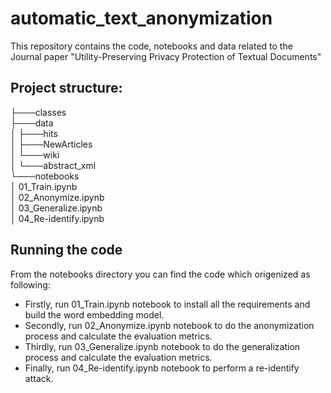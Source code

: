 # automatic_text_anonymization
This repository contains the code, notebooks and data related to the Journal paper "Utility-Preserving Privacy Protection of Textual Documents"

## Project structure:

├───classes\
├───data\
│   ├───hits\
│   ├───NewArticles\
│   └───wiki\
│       └───abstract_xml\
└───notebooks\
│       01_Train.ipynb\
│       02_Anonymize.ipynb\
│       03_Generalize.ipynb\
│       04_Re-identify.ipynb

## Running the code

From the notebooks directory you can find the code which origenized as following:
- Firstly, run 01_Train.ipynb notebook to install all the requirements and build the word embedding model.
- Secondly, run 02_Anonymize.ipynb notebook to do the anonymization process and calculate the evaluation metrics.
- Thirdly, run 03_Generalize.ipynb notebook to do the generalization process and calculate the evaluation metrics.
- Finally, run 04_Re-identify.ipynb notebook to perform a re-identify attack.